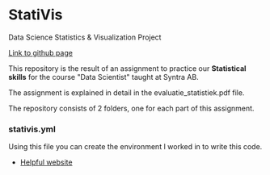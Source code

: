 # StatiVis
Data Science Statistics &amp; Visualization Project

[Link to github page](https://github.com/SarahDC7/StatVis)

This repository is the result of an assignment to practice our **Statistical skills** for the course "Data Scientist" taught at Syntra AB.

The assignment is explained in detail in the evaluatie_statistiek.pdf file.

The repository consists of 2 folders, one for each part of this assignment.

### stativis.yml

Using this file you can create the environment I worked in to write this code.
- [Helpful website](https://conda.io/projects/conda/en/latest/user-guide/tasks/manage-environments.html#creating-an-environment-from-an-environment-yml-file)